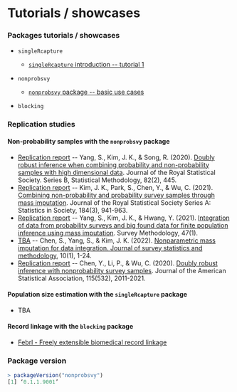# Tutorials / showcases

### Packages tutorials / showcases

-   `singleRcapture`

    -   [`singleRcapture` introduction -- tutorial
        1](notebooks/2022-06-15-singleRcapture-showcase.Rmd)

-   `nonprobsvy`

    -   [`nonprobsvy` package -- basic use
        cases](https://htmlpreview.github.io/?https://github.com/ncn-foreigners/software-tutorials/main/notebooks/2023-nonprobsvy-basic-usecases.html)

-   `blocking`

### Replication studies

#### Non-probability samples with the `nonprobsvy` package

-   [Replication
    report](https://htmlpreview.github.io/?https://github.com/ncn-foreigners/software-tutorials/main/notebooks/2023-08-20-replicate-yang2020.html)
    -- Yang, S., Kim, J. K., & Song, R. (2020). [Doubly robust inference
    when combining probability and non-probability samples with high
    dimensional
    data](https://academic.oup.com/jrsssb/article/82/2/445/7056072).
    Journal of the Royal Statistical Society. Series B, Statistical
    Methodology, 82(2), 445.
-   [Replication
    report](https://htmlpreview.github.io/?https://github.com/ncn-foreigners/software-tutorials/main/notebooks/2021-kim-et-al-jrssa.html)
    -- Kim, J. K., Park, S., Chen, Y., & Wu, C. (2021). [Combining
    non-probability and probability survey samples through mass
    imputation](https://academic.oup.com/jrsssa/article/184/3/941/7068406).
    Journal of the Royal Statistical Society Series A: Statistics in
    Society, 184(3), 941-963.
-   [Replication
    report](https://htmlpreview.github.io/?https://github.com/ncn-foreigners/software-tutorials/main/notebooks/2021-yang-et-al-surveymeth.html) -- Yang, S., Kim, J. K., & Hwang, Y. (2021). [Integration of
    data from probability surveys and big found data for finite
    population inference using mass
    imputation](https://www150.statcan.gc.ca/n1/pub/12-001-x/2021001/article/00004-eng.htm).
    Survey Methodology, 47(1).
-   [TBA]() -- Chen, S., Yang, S., & Kim, J. K. (2022). [Nonparametric
    mass imputation for data integration. Journal of survey statistics
    and
    methodology](https://academic.oup.com/jssam/article-abstract/10/1/1/5983829),
    10(1), 1-24.
-   [Replication
    report](https://htmlpreview.github.io/?https://github.com/ncn-foreigners/software-tutorials/main/notebooks/2020-chen-et-al-jasa.html)
    -- Chen, Y., Li, P., & Wu, C. (2020). [Doubly robust inference with
    nonprobability survey
    samples](https://doi.org/10.1080/01621459.2019.1677241). Journal of
    the American Statistical Association, 115(532), 2011-2021.

#### Population size estimation with the `singleRcapture` package

-   TBA

#### Record linkage with the `blocking` package

-   [Febrl - Freely extensible biomedical record
    linkage](https://htmlpreview.github.io/?https://github.com/ncn-foreigners/software-tutorials/main/notebooks/2024-05-09-febrl.html)

### Package version

``` r
> packageVersion("nonprobsvy")
[1] ‘0.1.1.9001’
```
